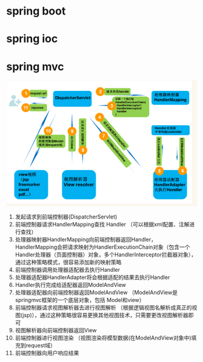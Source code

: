 # spring boot  
# spring ioc
# spring mvc

<img src = assets/markdown-img-paste-20181009163137631.png width = 800>

1. 发起请求到前端控制器(DispatcherServlet)  
2. 前端控制器请求HandlerMapping查找 Handler （可以根据xml配置、注解进行查找）  
3. 处理器映射器HandlerMapping向前端控制器返回Handler，HandlerMapping会把请求映射为HandlerExecutionChain对象（包含一个Handler处理器（页面控制器）对象，多个HandlerInterceptor拦截器对象），通过这种策略模式，很容易添加新的映射策略
4. 前端控制器调用处理器适配器去执行Handler
5. 处理器适配器HandlerAdapter将会根据适配的结果去执行Handler
6. Handler执行完成给适配器返回ModelAndView
7. 处理器适配器向前端控制器返回ModelAndView （ModelAndView是springmvc框架的一个底层对象，包括 Model和view）
8. 前端控制器请求视图解析器去进行视图解析 （根据逻辑视图名解析成真正的视图(jsp)），通过这种策略很容易更换其他视图技术，只需要更改视图解析器即可
9. 视图解析器向前端控制器返回View
10. 前端控制器进行视图渲染 （视图渲染将模型数据(在ModelAndView对象中)填充到request域）
11. 前端控制器向用户响应结果
